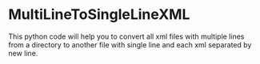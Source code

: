 # MultiLineToSingleLineXML
This python code will help you to convert all xml files with multiple lines from a directory to another file with single line and each xml separated by new line.

